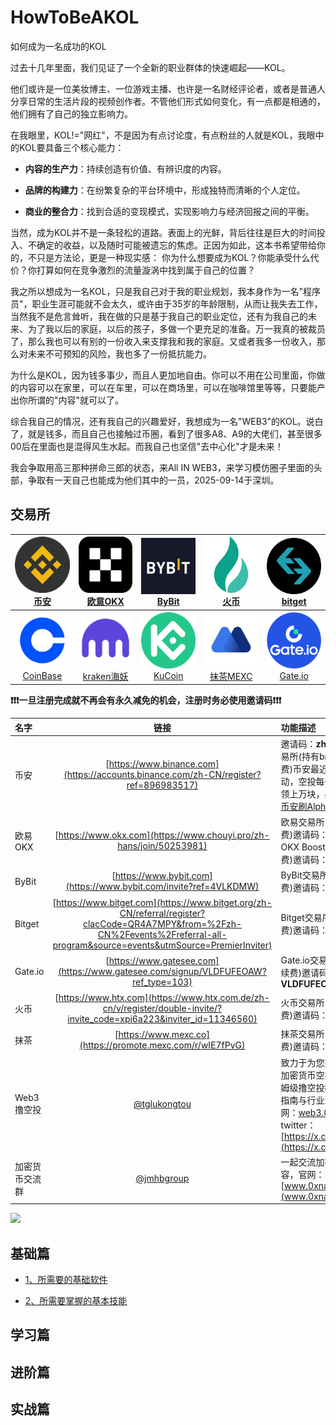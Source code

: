 # HowToBeAKOL
如何成为一名成功的KOL

过去十几年里面，我们见证了一个全新的职业群体的快速崛起——KOL。

他们或许是一位美妆博主、一位游戏主播、也许是一名财经评论者，或者是普通人分享日常的生活片段的视频创作者。不管他们形式如何变化，有一点都是相通的，他们拥有了自己的独立影响力。

在我眼里，KOL!="网红"，不是因为有点讨论度，有点粉丝的人就是KOL，我眼中的KOL要具备三个核心能力：

- **内容的生产力**：持续创造有价值、有辨识度的内容。

- **品牌的构建力**：在纷繁复杂的平台环境中，形成独特而清晰的个人定位。

- **商业的整合力**：找到合适的变现模式，实现影响力与经济回报之间的平衡。

当然，成为KOL并不是一条轻松的道路。表面上的光鲜，背后往往是巨大的时间投入、不确定的收益，以及随时可能被遗忘的焦虑。正因为如此，这本书希望带给你的，不只是方法论，更是一种现实感：
你为什么想要成为KOL？你能承受什么代价？你打算如何在竞争激烈的流量漩涡中找到属于自己的位置？

我之所以想成为一名KOL，只是我自己对于我的职业规划，我本身作为一名"程序员"，职业生涯可能就不会太久，或许由于35岁的年龄限制，从而让我失去工作，当然我不是危言耸听，我在做的只是基于我自己的职业定位，还有为我自己的未来、为了我以后的家庭，以后的孩子，多做一个更充足的准备。万一我真的被裁员了，那么我也可以有别的一份收入来支撑我和我的家庭。又或者我多一份收入，那么对未来不可预知的风险，我也多了一份抵抗能力。

为什么是KOL，因为钱多事少，而且人更加地自由。你可以不用在公司里面，你做的内容可以在家里，可以在车里，可以在商场里，可以在咖啡馆里等等，只要能产出你所谓的"内容"就可以了。

综合我自己的情况，还有我自己的兴趣爱好，我想成为一名"WEB3"的KOL。说白了，就是钱多，而且自己也接触过币圈，看到了很多A8、A9的大佬们，甚至很多00后在里面也是混得风生水起。而我自己也坚信"去中心化"才是未来！

我会争取用高三那种拼命三郎的状态，来All IN WEB3，来学习模仿圈子里面的头部，争取有一天自己也能成为他们其中的一员，2025-09-14于深圳。

## 交易所
| [<img src="./logo/bian.png" width="90" height="90" ><br>币安](https://accounts.binance.com/zh-CN/register?ref=896983517) | [<img src="./logo/okex.png" width="90" height="90" ><br>欧意OKX](https://www.chouyi.pro/zh-hans/join/50253981) | [<img src="./logo/bybit.png" width="90" height="90" ><br>ByBit](https://www.bybit.com/invite?ref=4VLKDMW) | [<img src="./logo/huobi.png" width="90" height="90" ><br>火币](https://www.htx.com.de/zh-cn/v/register/double-invite/?invite_code=xpi6a223&inviter_id=11346560) | [<img src="./logo/bitget.png" width="90" height="90" ><br>bitget](https://www.bitget.com/zh-CN/) |
|:---:|:---:|:---:|:---:|:---:|
| [<img src="./logo/coinbase.png" width="90" height="90" ><br>CoinBase](https://www.coinbase.com/) | [<img src="./logo/kraken.png" width="90" height="90" ><br>kraken海妖](https://www.kraken.com/) | [<img src="./logo/kucoin.png" width="90" height="90" ><br>KuCoin](https://www.kucoin.com) | [<img src="./logo/mocha.png" width="90" height="90" ><br>抹茶MEXC](https://promote.mexc.com/r/wIE7fPvG) | [<img src="./logo/gate_io.png" width="90" height="90" ><br>Gate.io](https://www.gatesee.com/signup/VLDFUFEOAW?ref_type=103) |

**❗❗️️❗一旦注册完成就不再会有永久减免的机会，注册时务必使用邀请码❗️❗️❗️**

| 名字     | 链接 | 功能描述     |
| :---        |    :----:   |          :--- |
| 币安    |   [https://www.binance.com](https://accounts.binance.com/zh-CN/register?ref=896983517)   | 邀请码：**zhuanmi**，币安交易所(持有bnb减免40%手续费)币安最近Alpha刷积分活动，空投每个月基本都可以领上万块，感兴趣可以看看[币安刷Alpha积分视频教程](https://www.youtube.com/results?search_query=%E5%B8%81%E5%AE%89alpha)|
| 欧易OKX    |   [https://www.okx.com](https://www.chouyi.pro/zh-hans/join/50253981)   |      欧易交易所(减免30%手续费)邀请码：**50253981** ，OKX Boost(20%减免手续费)邀请码：**ZHUANMI**|
| ByBit    |   [https://www.bybit.com](https://www.bybit.com/invite?ref=4VLKDMW)   |      ByBit交易所(减免30%手续费)邀请码：**4VLKDMW**|
| Bitget    |   [https://www.bitget.com](https://www.bitget.org/zh-CN/referral/register?clacCode=QR4A7MPY&from=%2Fzh-CN%2Fevents%2Freferral-all-program&source=events&utmSource=PremierInviter)   |      Bitget交易所(减免40%手续费)邀请码：**QR4A7MPY**|
| Gate.io    |   [https://www.gatesee.com](https://www.gatesee.com/signup/VLDFUFEOAW?ref_type=103)   |     Gate.io交易所(减免40%手续费)邀请码：**VLDFUFEOAW**|
| 火币    |   [https://www.htx.com](https://www.htx.com.de/zh-cn/v/register/double-invite/?invite_code=xpi6a223&inviter_id=11346560)   |      火币交易所(减免30%手续费)邀请码：**xpi6a223**|
| 抹茶    |   [https://www.mexc.co](https://promote.mexc.com/r/wIE7fPvG)   |      抹茶交易所(减免40%手续费)邀请码：**wIE7fPvG**|
| Web3撸空投  | [@tglukongtou](https://t.me/tglukongtou)             | 致力于为您提供每日更新的加密货币空投项目信息、保姆级撸空投教程、钱包安全指南与行业动态。空投官网：[web3.0xnav.com](web3.0xnav.com) twitter：[https://x.com/crypto_bxs](https://x.com/crypto_bxs)  |
| 加密货币交流群  | [@jmhbgroup](https://t.me/jmhbgroup)             | 一起交流加密货币相关内容，官网：[www.0xnav.com](www.0xnav.com)   |

![](https://imgur.com/MlRDjeU.png)

## 基础篇

- [1、所需要的基础软件](./markdowns/基础篇/所需要的基础软件.md)

- [2、所需要掌握的基本技能](./markdowns/基础篇/所需要掌握的基本技能.md)

## 学习篇

## 进阶篇

## 实战篇